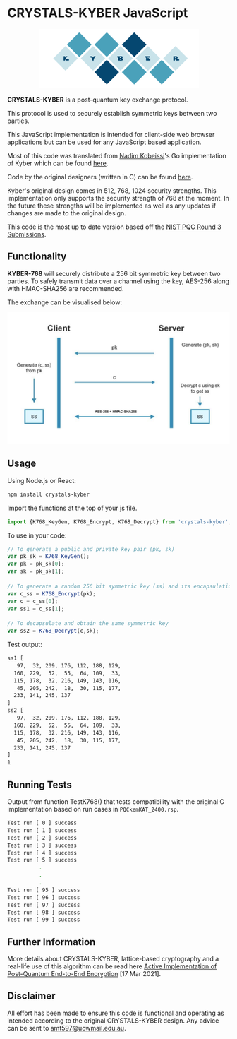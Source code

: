 
# CRYSTALS-KYBER JavaScript

<p align="center">
  <img src="./kyber.png"/>
</p>

**CRYSTALS-KYBER** is a post-quantum key exchange protocol.

This protocol is used to securely establish symmetric keys between two parties. 

This JavaScript implementation is intended for client-side web browser applications but can be used for any JavaScript based application.

Most of this code was translated from [Nadim Kobeissi](https://nadim.computer)'s Go implementation of Kyber which can be found [here](https://github.com/symbolicsoft/kyber-k2so).

Code by the original designers (written in C) can be found [here](https://github.com/pq-crystals/kyber).

Kyber's original design comes in 512, 768, 1024 security strengths. This implementation only supports the security strength of 768 at the moment. In the future these strengths will be implemented as well as any updates if changes are made to the original design.

This code is the most up to date version based off the [NIST PQC Round 3 Submissions](https://csrc.nist.gov/projects/post-quantum-cryptography/round-3-submissions).

## Functionality

**KYBER-768** will securely distribute a 256 bit symmetric key between two parties. To safely transmit data over a channel using the key, AES-256 along with HMAC-SHA256 are recommended.

The exchange can be visualised below:

![](./diagram.jpeg)

## Usage
Using Node.js or React:
```bash
npm install crystals-kyber
```
Import the functions at the top of your js file.
```js
import {K768_KeyGen, K768_Encrypt, K768_Decrypt} from 'crystals-kyber';
```
To use in your code:
```js
// To generate a public and private key pair (pk, sk)
var pk_sk = K768_KeyGen();
var pk = pk_sk[0];
var sk = pk_sk[1];

// To generate a random 256 bit symmetric key (ss) and its encapsulation (c)
var c_ss = K768_Encrypt(pk);
var c = c_ss[0];
var ss1 = c_ss[1];

// To decapsulate and obtain the same symmetric key
var ss2 = K768_Decrypt(c,sk);
```
Test output:
```bash
ss1 [
   97,  32, 209, 176, 112, 188, 129,
  160, 229,  52,  55,  64, 109,  33,
  115, 178,  32, 216, 149, 143, 116,
   45, 205, 242,  18,  30, 115, 177,
  233, 141, 245, 137
]
ss2 [
   97,  32, 209, 176, 112, 188, 129,
  160, 229,  52,  55,  64, 109,  33,
  115, 178,  32, 216, 149, 143, 116,
   45, 205, 242,  18,  30, 115, 177,
  233, 141, 245, 137
]
1
```
## Running Tests
Output from function TestK768() that tests compatibility with the original C implementation based on run cases in `PQCkemKAT_2400.rsp`.
```bash
Test run [ 0 ] success
Test run [ 1 ] success
Test run [ 2 ] success
Test run [ 3 ] success
Test run [ 4 ] success
Test run [ 5 ] success
          .
          .
          .
Test run [ 95 ] success
Test run [ 96 ] success
Test run [ 97 ] success
Test run [ 98 ] success
Test run [ 99 ] success
```

## Further Information
More details about CRYSTALS-KYBER, lattice-based cryptography and a real-life use of this algorithm can be
read here [Active Implementation of Post-Quantum End-to-End Encryption](https://eprint.iacr.org/2021/356.pdf) [17 Mar 2021].

## Disclaimer
All effort has been made to ensure this code is functional and operating as intended according to the original CRYSTALS-KYBER design. Any advice can be sent to amt597@uowmail.edu.au.
